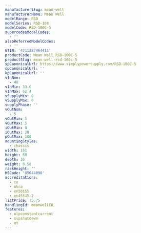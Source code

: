 ```yaml
---
manufacturerSlug: mean-well
manufacturerName: Mean Well
modelRange: RSD
modelSeries: RSD-100
modelCode: RSD-100C-5
supercedesModelCodes:
  - ''
alsoReferredModelCodes:
  - ''
GTIN: '4711287464411'
productCode: Mean Well RSD-100C-5
productSlug: mean-well-rsd-100c-5
spCanonicalUrl: https://www.simplypowersupply.com/RSD-100C-5
cpCanonicalUrl: ''
kpCanonicalUrl: ''
vInNom:
  - 48
vInMin: 33.6
vInMax: 62.4
vSupplyMin: 0
vSupplyMax: 0
supplyPhase: ''
vOutNom:
  - 5
vOutMin: 5
vOutMax: 5
iOutMin: 0
iOutMax: 20
pOutMax: 100
mountingStyles:
  - chassis
width: 161
height: 68
depth: 36
weight: 0.56
rackHeight: ''
HSCode: '85044090'
accreditations:
  - ce
  - ukca
  - en50155
  - en45545-2
listPrice: 75.75
handlingId: meanwellEU
features:
  - olpconstantcurrent
  - ovpshutdown
  - ot
---
```

